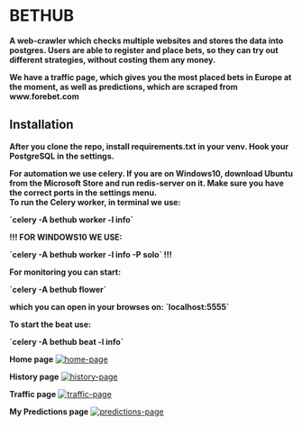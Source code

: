 <h1>BETHUB</h1>
    <p><b>A web-crawler which checks multiple websites and stores the data into postgres.
    Users are able to register and place bets, so they can try out different strategies, without costing them any money.</b></p>
    <p><b>We have a traffic page, which gives you the most placed bets in Europe at the moment, as well as predictions, 
    which are scraped from www.forebet.com</b></p>
    
<h2>Installation</h2>
    <p><b>After you clone the repo, install requirements.txt in your venv. Hook your PostgreSQL in the settings.</b></p>
    <p><b>For automation we use celery. If you are on Windows10, download Ubuntu from the Microsoft Store and 
    run redis-server on it. Make sure you have the correct ports in the settings menu. <br>
    To run the Celery worker, in terminal we use: <p>`celery -A bethub worker -l info`</p>
    !!! FOR WINDOWS10 WE USE: <p>`celery -A bethub worker -l info -P solo`  !!!</p>
    For monitoring you can start: <p>`celery -A bethub flower`</p>
    which you can open in your browses on: `localhost:5555`</b></p>
    <p><b>To start the beat use: <p>`celery -A bethub beat -l info`</p></b></p>
    <p><b></b></p>
    

<b>Home page</b>
<a href="https://ibb.co/NSy98Tx"><img src="https://i.ibb.co/9trbFZn/home-page.png" alt="home-page" border="0"></a>

<b>History page</b>
<a href="https://ibb.co/CtBSmc4"><img src="https://i.ibb.co/X4XGjQ6/history-page.png" alt="history-page" border="0"></a>

<b>Traffic page</b>
<a href="https://ibb.co/BK9v0Pz"><img src="https://i.ibb.co/R4qtRSv/traffic-page.png" alt="traffic-page" border="0"></a>

<b>My Predictions page</b>
<a href="https://ibb.co/2tHKHVn"><img src="https://i.ibb.co/swz3zxm/predictions-page.png" alt="predictions-page" border="0"></a>
